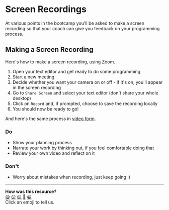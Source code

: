 # Screen Recordings

At various points in the bootcamp you'll be asked to make a screen recording so that your coach can give you feedback on your programming process.

## Making a Screen Recording

Here's how to make a screen recording, using Zoom.

1. Open your text editor and get ready to do some programming
2. Start a new meeting
3. Decide whether you want your camera on or off - if it's on, you'll appear in the screen recording
4. Go to `Share Screen` and select your text editor (don't share your whole desktop)
5. Click on `Record` and, if prompted, choose to save the recording locally
6. You should now be ready to go!

And here's the same process in [video form](https://youtu.be/Hi3uzKsqbAU).

### Do
- Show your planning process
- Narrate your work by thinking out, if you feel comfortable doing that
- Review your own video and reflect on it

### Don't
- Worry about mistakes when recording, just keep going :)


<!-- BEGIN GENERATED SECTION DO NOT EDIT -->

---

**How was this resource?**  
[😫](https://airtable.com/shrUJ3t7KLMqVRFKR?prefill_Repository=makersacademy/ruby_foundations&prefill_File=pills/screen_recordings.md&prefill_Sentiment=😫) [😕](https://airtable.com/shrUJ3t7KLMqVRFKR?prefill_Repository=makersacademy/ruby_foundations&prefill_File=pills/screen_recordings.md&prefill_Sentiment=😕) [😐](https://airtable.com/shrUJ3t7KLMqVRFKR?prefill_Repository=makersacademy/ruby_foundations&prefill_File=pills/screen_recordings.md&prefill_Sentiment=😐) [🙂](https://airtable.com/shrUJ3t7KLMqVRFKR?prefill_Repository=makersacademy/ruby_foundations&prefill_File=pills/screen_recordings.md&prefill_Sentiment=🙂) [😀](https://airtable.com/shrUJ3t7KLMqVRFKR?prefill_Repository=makersacademy/ruby_foundations&prefill_File=pills/screen_recordings.md&prefill_Sentiment=😀)  
Click an emoji to tell us.

<!-- END GENERATED SECTION DO NOT EDIT -->
